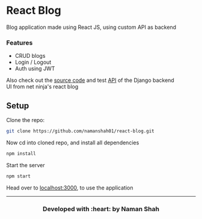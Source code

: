 # React Blog
Blog application made using React JS, using custom API as backend

### Features
- CRUD blogs
- Login / Logout
- Auth using JWT

Also check out the [source code](https://github.com/namanshah01/django-blog-api/) and test [API](https://djangoblogapi.herokuapp.com/) of the Django backend
<br>UI from net ninja's react blog


## Setup

Clone the repo:
```bash
git clone https://github.com/namanshah01/react-blog.git
```
Now cd into cloned repo, and install all dependencies
```bash
npm install
```
Start the server
```bash
npm start
```
Head over to [localhost:3000](http://localhost:3000/), to use the application

---
<h3 align="center"><b>Developed with :heart: by Naman Shah</b></h3>
